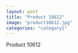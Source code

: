 ```yaml
---
layout: post
title: "Product 10612"
image: "product10612.jpg"
categories: "category1"
---
```

Product 10612

